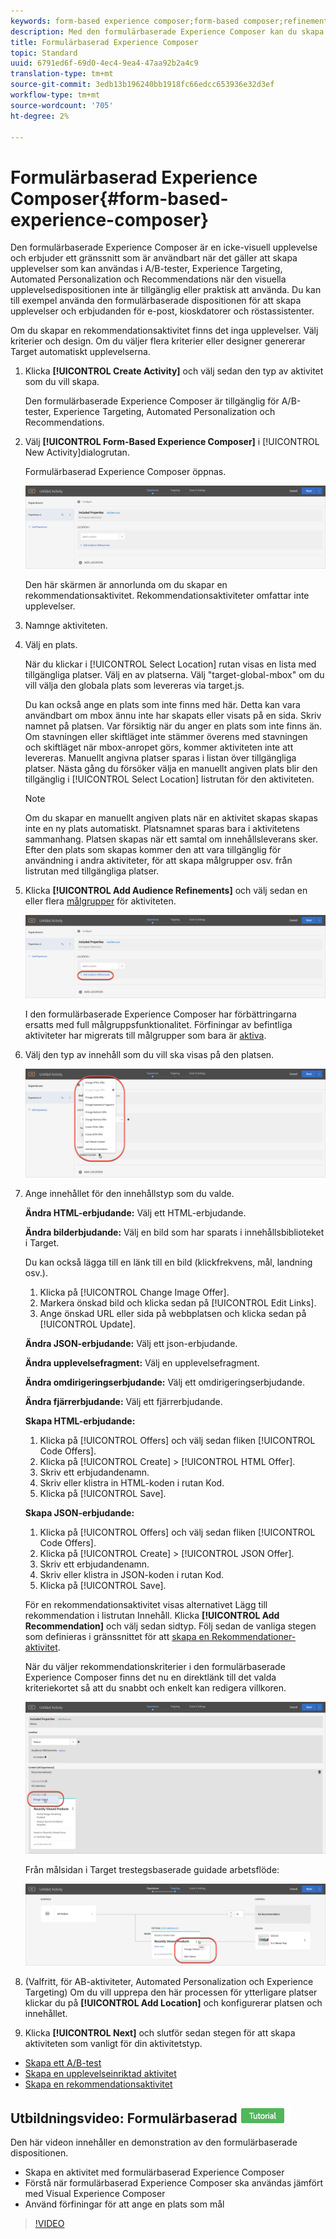```yaml
---
keywords: form-based experience composer;form-based composer;refinements
description: Med den formulärbaserade Experience Composer kan du skapa upplevelser som inte är visuella.
title: Formulärbaserad Experience Composer
topic: Standard
uuid: 6791ed6f-69d0-4ec4-9ea4-47aa92b2a4c9
translation-type: tm+mt
source-git-commit: 3edb13b196240bb1918fc66edcc653936e32d3ef
workflow-type: tm+mt
source-wordcount: '705'
ht-degree: 2%

---
```



# Formulärbaserad Experience Composer{#form-based-experience-composer}

Den formulärbaserade Experience Composer är en icke-visuell upplevelse och erbjuder ett gränssnitt som är användbart när det gäller att skapa upplevelser som kan användas i A/B-tester, Experience Targeting, Automated Personalization och Recommendations när den visuella upplevelsedispositionen inte är tillgänglig eller praktisk att använda. Du kan till exempel använda den formulärbaserade dispositionen för att skapa upplevelser och erbjudanden för e-post, kioskdatorer och röstassistenter.

Om du skapar en rekommendationsaktivitet finns det inga upplevelser. Välj kriterier och design. Om du väljer flera kriterier eller designer genererar Target automatiskt upplevelserna.

1. Klicka **[!UICONTROL Create Activity]** och välj sedan den typ av aktivitet som du vill skapa.

   Den formulärbaserade Experience Composer är tillgänglig för A/B-tester, Experience Targeting, Automated Personalization och Recommendations.
1. Välj **[!UICONTROL Form-Based Experience Composer]** i [!UICONTROL New Activity]dialogrutan.

   Formulärbaserad Experience Composer öppnas.

   ![](assets/location_refinements.png)

   Den här skärmen är annorlunda om du skapar en rekommendationsaktivitet. Rekommendationsaktiviteter omfattar inte upplevelser.
1. Namnge aktiviteten.
1. Välj en plats.

   När du klickar i [!UICONTROL Select Location] rutan visas en lista med tillgängliga platser. Välj en av platserna. Välj &quot;target-global-mbox&quot; om du vill välja den globala plats som levereras via target.js.

   Du kan också ange en plats som inte finns med här. Detta kan vara användbart om mbox ännu inte har skapats eller visats på en sida. Skriv namnet på platsen. Var försiktig när du anger en plats som inte finns än. Om stavningen eller skiftläget inte stämmer överens med stavningen och skiftläget när mbox-anropet görs, kommer aktiviteten inte att levereras. Manuellt angivna platser sparas i listan över tillgängliga platser. Nästa gång du försöker välja en manuellt angiven plats blir den tillgänglig i [!UICONTROL Select Location] listrutan för den aktiviteten.

   >[!NOTE]
   >
   >Om du skapar en manuellt angiven plats när en aktivitet skapas skapas inte en ny plats automatiskt. Platsnamnet sparas bara i aktivitetens sammanhang. Platsen skapas när ett samtal om innehållsleverans sker. Efter den plats som skapas kommer den att vara tillgänglig för användning i andra aktiviteter, för att skapa målgrupper osv. från listrutan med tillgängliga platser.

1. Klicka **[!UICONTROL Add Audience Refinements]** och välj sedan en eller flera [målgrupper](../c-target/target.md#concept_A782F8481A5041EBA75103CB26376522) för aktiviteten.

   ![](assets/location_refinements_2.png)

   I den formulärbaserade Experience Composer har förbättringarna ersatts med full målgruppsfunktionalitet. Förfiningar av befintliga aktiviteter har migrerats till målgrupper som bara är [aktiva](../c-target/creating-activity-only-audience.md#concept_A6BADCF530ED4AE1852E677FEBE68483).
1. Välj den typ av innehåll som du vill ska visas på den platsen.

   ![](assets/form_content.png)

1. Ange innehållet för den innehållstyp som du valde.

   **Ändra HTML-erbjudande:** Välj ett HTML-erbjudande.

   **Ändra bilderbjudande:** Välj en bild som har sparats i innehållsbiblioteket i Target.

   Du kan också lägga till en länk till en bild (klickfrekvens, mål, landning osv.).

   1. Klicka på [!UICONTROL Change Image Offer].
   1. Markera önskad bild och klicka sedan på [!UICONTROL Edit Links].
   1. Ange önskad URL eller sida på webbplatsen och klicka sedan på [!UICONTROL Update].

   **Ändra JSON-erbjudande:** Välj ett json-erbjudande.

   **Ändra upplevelsefragment:** Välj en upplevelsefragment.

   **Ändra omdirigeringserbjudande:** Välj ett omdirigeringserbjudande.

   **Ändra fjärrerbjudande:** Välj ett fjärrerbjudande.

   **Skapa HTML-erbjudande:**

   1. Klicka på [!UICONTROL Offers] och välj sedan fliken [!UICONTROL Code Offers].
   1. Klicka på [!UICONTROL Create] > [!UICONTROL HTML Offer].
   1. Skriv ett erbjudandenamn.
   1. Skriv eller klistra in HTML-koden i rutan Kod.
   1. Klicka på [!UICONTROL Save].

   **Skapa JSON-erbjudande:**

   1. Klicka på [!UICONTROL Offers] och välj sedan fliken [!UICONTROL Code Offers].
   1. Klicka på [!UICONTROL Create] > [!UICONTROL JSON Offer].
   1. Skriv ett erbjudandenamn.
   1. Skriv eller klistra in JSON-koden i rutan Kod.
   1. Klicka på [!UICONTROL Save].

   För en rekommendationsaktivitet visas alternativet Lägg till rekommendation i listrutan Innehåll. Klicka **[!UICONTROL Add Recommendation]** och välj sedan sidtyp. Följ sedan de vanliga stegen som definieras i gränssnittet för att [skapa en Rekommendationer-aktivitet](/help/c-recommendations/t-create-recs-activity/create-recs-activity.md).

   När du väljer rekommendationskriterier i den formulärbaserade Experience Composer finns det nu en direktlänk till det valda kriteriekortet så att du snabbt och enkelt kan redigera villkoren.

   ![](assets/change_criteria.png)

   Från målsidan i Target trestegsbaserade guidade arbetsflöde:

   ![](assets/change_criteria_2.png)

1. (Valfritt, för AB-aktiviteter, Automated Personalization och Experience Targeting) Om du vill upprepa den här processen för ytterligare platser klickar du på **[!UICONTROL Add Location]** och konfigurerar platsen och innehållet.
1. Klicka **[!UICONTROL Next]** och slutför sedan stegen för att skapa aktiviteten som vanligt för din aktivitetstyp.

* [Skapa ett A/B-test](../c-activities/t-test-ab/t-test-create-ab/test-create-ab.md#task_68C8079BF9FF4625A3BD6680D554BB72)
* [Skapa en upplevelseinriktad aktivitet](../c-activities/t-experience-target/t-xt-create/xt-create.md#task_D6B3429AC31549E1A70EDF04B3DDC765)
* [Skapa en rekommendationsaktivitet](../c-recommendations/t-create-recs-activity/create-recs-activity.md#task_6874328773C64C44A73F0A130AD3F96F)

## Utbildningsvideo: Formulärbaserad ![självstudiekurs för disposition](/help/assets/tutorial.png)

Den här videon innehåller en demonstration av den formulärbaserade dispositionen.

* Skapa en aktivitet med formulärbaserad Experience Composer
* Förstå när formulärbaserad Experience Composer ska användas jämfört med Visual Experience Composer
* Använd förfiningar för att ange en plats som mål

>[!VIDEO](https://video.tv.adobe.com/v/17390)